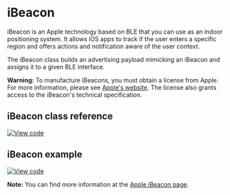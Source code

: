 # iBeacon

iBeacon is an Apple technology based on BLE that you can use as an indoor positioning system. It allows iOS apps to track if the user enters a specific region and offers actions and notification aware of the user context.

The iBeacon class builds an advertising payload mimicking an iBeacon and assigns it to a given BLE interface.

<span class="warnings"> **Warning:** To manufacture iBeacons, you must obtain a license from Apple. For more information, please see [Apple's website](https://developer.apple.com/ibeacon/). The license also grants access to the iBeacon's technical specification.</span>

## iBeacon class reference

[![View code](https://www.mbed.com/embed/?type=library)](https://os.mbed.com/docs/mbed-os/v5.14/mbed-os-api-doxy/i_beacon_8h_source.html)

## iBeacon example

[![View code](https://www.mbed.com/embed/?url=https://github.com/ARMmbed/mbed-os-example-ble/blob/master/BLE_Beacon/source)](https://github.com/ARMmbed/mbed-os-example-ble/blob/mbed-os-5.12/BLE_Beacon/source/main.cpp)

<span class="notes">**Note:** You can find more information at the [Apple iBeacon page](https://developer.apple.com/ibeacon/).</span>
